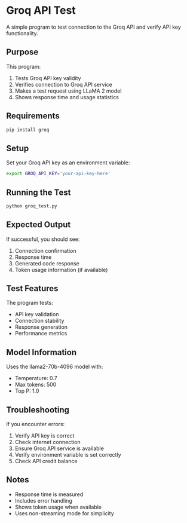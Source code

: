 # Groq API Test

A simple program to test connection to the Groq API and verify API key functionality.

## Purpose

This program:
1. Tests Groq API key validity
2. Verifies connection to Groq API service
3. Makes a test request using LLaMA 2 model
4. Shows response time and usage statistics

## Requirements

```bash
pip install groq
```

## Setup

Set your Groq API key as an environment variable:

```bash
export GROQ_API_KEY='your-api-key-here'
```

## Running the Test

```bash
python groq_test.py
```

## Expected Output

If successful, you should see:
1. Connection confirmation
2. Response time
3. Generated code response
4. Token usage information (if available)

## Test Features

The program tests:
- API key validation
- Connection stability
- Response generation
- Performance metrics

## Model Information

Uses the llama2-70b-4096 model with:
- Temperature: 0.7
- Max tokens: 500
- Top P: 1.0

## Troubleshooting

If you encounter errors:
1. Verify API key is correct
2. Check internet connection
3. Ensure Groq API service is available
4. Verify environment variable is set correctly
5. Check API credit balance

## Notes

- Response time is measured
- Includes error handling
- Shows token usage when available
- Uses non-streaming mode for simplicity